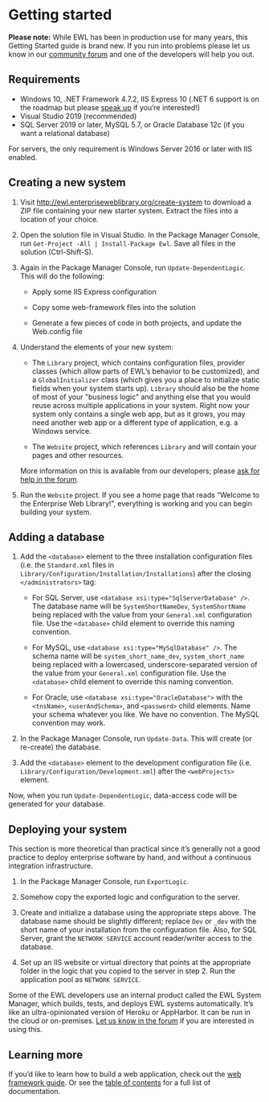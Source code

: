 # Getting started

**Please note:** While EWL has been in production use for many years, this Getting Started guide is brand new. If you run into problems please let us know in our [community forum](https://community.enterpriseweblibrary.org/) and one of the developers will help you out.


## Requirements

*	Windows 10, .NET Framework 4.7.2, IIS Express 10 (.NET 6 support is on the roadmap but please [speak up](https://community.enterpriseweblibrary.org/) if you’re interested!)
*	Visual Studio 2019 (recommended)
*	SQL Server 2019 or later, MySQL 5.7, or Oracle Database 12c (if you want a relational database)

For servers, the only requirement is Windows Server 2016 or later with IIS enabled.


## Creating a new system

1.	Visit http://ewl.enterpriseweblibrary.org/create-system to download a ZIP file containing your new starter system. Extract the files into a location of your choice.

2.	Open the solution file in Visual Studio. In the Package Manager Console, run `Get-Project -All | Install-Package Ewl`. Save all files in the solution (Ctrl-Shift-S).

3.	Again in the Package Manager Console, run `Update-DependentLogic`. This will do the following:

	*	Apply some IIS Express configuration

	*	Copy some web-framework files into the solution

	*	Generate a few pieces of code in both projects, and update the Web.config file

4.	Understand the elements of your new system:

	*	The `Library` project, which contains configuration files, provider classes (which allow parts of EWL’s behavior to be customized), and a `GlobalInitializer` class (which gives you a place to initialize static fields when your system starts up). `Library` should also be the home of most of your "business logic" and anything else that you would reuse across multiple applications in your system. Right now your system only contains a single web app, but as it grows, you may need another web app or a different type of application, e.g. a Windows service.

	*	The `Website` project, which references `Library` and will contain your pages and other resources.

	More information on this is available from our developers; please [ask for help in the forum](https://community.enterpriseweblibrary.org/).

5.	Run the `Website` project. If you see a home page that reads “Welcome to the Enterprise Web Library!”, everything is working and you can begin building your system.


## Adding a database

1.	Add the `<database>` element to the three installation configuration files (i.e. the `Standard.xml` files in `Library/Configuration/Installation/Installations`) after the closing `</administrators>` tag:

	* For SQL Server, use `<database xsi:type="SqlServerDatabase" />`. The database name will be `SystemShortNameDev`, `SystemShortName` being replaced with the value from your `General.xml` configuration file. Use the `<database>` child element to override this naming convention.

	* For MySQL, use `<database xsi:type="MySqlDatabase" />`. The schema name will be `system_short_name_dev`, `system_short_name` being replaced with a lowercased, underscore-separated version of the value from your `General.xml` configuration file. Use the `<database>` child element to override this naming convention.

	* For Oracle, use `<database xsi:type="OracleDatabase">` with the `<tnsName>`, `<userAndSchema>`, and `<password>` child elements. Name your schema whatever you like. We have no convention. The MySQL convention may work.

2.	In the Package Manager Console, run `Update-Data`. This will create (or re-create) the database.

3.	Add the `<database>` element to the development configuration file (i.e. `Library/Configuration/Development.xml`) after the `<webProjects>` element.

Now, when you run `Update-DependentLogic`, data-access code will be generated for your database.


## Deploying your system

This section is more theoretical than practical since it’s generally not a good practice to deploy enterprise software by hand, and without a continuous integration infrastructure.

1.	In the Package Manager Console, run `ExportLogic`.

2.	Somehow copy the exported logic and configuration to the server.

3.	Create and initialize a database using the appropriate steps above. The database name should be slightly different; replace `Dev` or `_dev` with the short name of your installation from the configuration file. Also, for SQL Server, grant the `NETWORK SERVICE` account reader/writer access to the database.

4.	Set up an IIS website or virtual directory that points at the appropriate folder in the logic that you copied to the server in step 2. Run the application pool as `NETWORK SERVICE`.

Some of the EWL developers use an internal product called the EWL System Manager, which builds, tests, and deploys EWL systems automatically. It’s like an ultra-opinionated version of Heroku or AppHarbor. It can be run in the cloud or on-premises. [Let us know in the forum](https://community.enterpriseweblibrary.org/) if you are interested in using this.


## Learning more

If you’d like to learn how to build a web application, check out the [web framework guide](WebFramework.md). Or see the [table of contents](../TableOfContents.md) for a full list of documentation.
